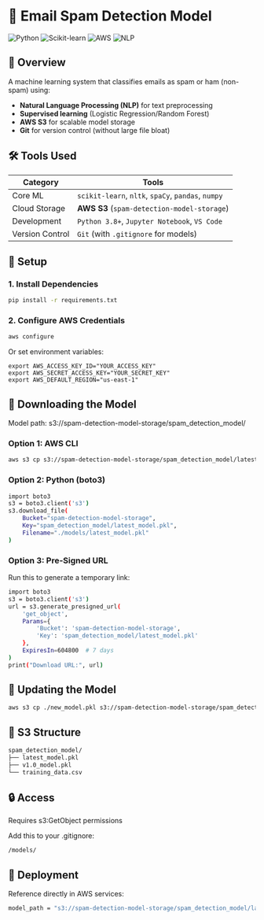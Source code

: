 # 📧 Email Spam Detection Model

![Python](https://img.shields.io/badge/Python-3.8%2B-blue)
![Scikit-learn](https://img.shields.io/badge/Scikit--learn-1.0%2B-orange)
![AWS](https://img.shields.io/badge/AWS-S3%2C_EC2-yellow)
![NLP](https://img.shields.io/badge/NLP-spaCy%2Fnltk-green)

## 🌟 Overview
A machine learning system that classifies emails as spam or ham (non-spam) using:
- **Natural Language Processing (NLP)** for text preprocessing
- **Supervised learning** (Logistic Regression/Random Forest)
- **AWS S3** for scalable model storage
- **Git** for version control (without large file bloat)

## 🛠️ Tools Used
| Category       | Tools                                                                 |
|----------------|-----------------------------------------------------------------------|
| Core ML        | `scikit-learn`, `nltk`, `spaCy`, `pandas`, `numpy`                   |
| Cloud Storage  | **AWS S3** (`spam-detection-model-storage`)                          |
| Development   | `Python 3.8+`, `Jupyter Notebook`, `VS Code`                         |
| Version Control| `Git` (with `.gitignore` for models)                                 |

## 🔧 Setup

### 1. Install Dependencies
```bash
pip install -r requirements.txt
```

### 2. Configure AWS Credentials 
```bash
aws configure
```
Or set environment variables:
```
export AWS_ACCESS_KEY_ID="YOUR_ACCESS_KEY"
export AWS_SECRET_ACCESS_KEY="YOUR_SECRET_KEY"
export AWS_DEFAULT_REGION="us-east-1"
```

## 📂 Downloading the Model
Model path: s3://spam-detection-model-storage/spam_detection_model/

### Option 1: AWS CLI
```bash
aws s3 cp s3://spam-detection-model-storage/spam_detection_model/latest_model.pkl ./models/
```

### Option 2: Python (boto3)
```bash
import boto3
s3 = boto3.client('s3')
s3.download_file(
    Bucket="spam-detection-model-storage",
    Key="spam_detection_model/latest_model.pkl",
    Filename="./models/latest_model.pkl"
)
```

### Option 3: Pre-Signed URL
Run this to generate a temporary link:
```bash
import boto3
s3 = boto3.client('s3')
url = s3.generate_presigned_url(
    'get_object',
    Params={
        'Bucket': 'spam-detection-model-storage',
        'Key': 'spam_detection_model/latest_model.pkl'
    },
    ExpiresIn=604800  # 7 days
)
print("Download URL:", url)
```

## 🔄 Updating the Model
```bash
aws s3 cp ./new_model.pkl s3://spam-detection-model-storage/spam_detection_model/latest_model.pkl
```

## 📁 S3 Structure
```bash
spam_detection_model/
├── latest_model.pkl
├── v1.0_model.pkl
└── training_data.csv
```

## 🔒 Access
Requires s3:GetObject permissions

Add this to your .gitignore:
```bash
/models/
```

## 🚀 Deployment
Reference directly in AWS services:
```bash
model_path = "s3://spam-detection-model-storage/spam_detection_model/latest_model.pkl"
```
